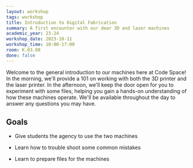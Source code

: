 ```yaml
---
layout: workshop
tags: workshop
title: Introduction to Digital Fabrication
summary: A first encounter with our dear 3D and laser machines
academic_year: 23-24
workshop_date: 2023-10-11
workshop_time: 10:00-17:00
room: K.03.08
done: false
---
```


Welcome to the general introduction to our machines here at Code Space! In the morning, we'll provide a 101 on working with both the 3D printer and the laser printer. In the afternoon, we'll keep the door open for you to experiment with some files, helping you gain a hands-on understanding of how these machines operate. We'll be available throughout the day to answer any questions you may have.

## Goals

- Give students the agency to use the two machines

- Learn how to trouble shoot some common mistakes

- Learn to prepare files for the machines

